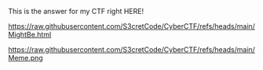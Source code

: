 This is the answer for my CTF right HERE!

https://raw.githubusercontent.com/S3cretCode/CyberCTF/refs/heads/main/MightBe.html

https://raw.githubusercontent.com/S3cretCode/CyberCTF/refs/heads/main/Meme.png
